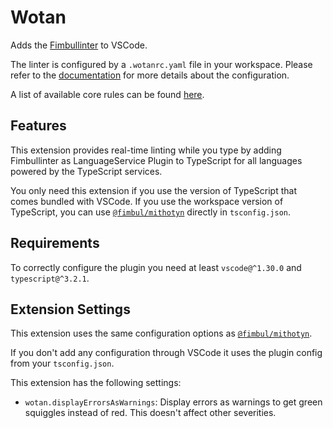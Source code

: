 # Wotan

Adds the [Fimbullinter](https://github.com/fimbullinter/wotan) to VSCode.

The linter is configured by a `.wotanrc.yaml` file in your workspace. Please refer to the [documentation](https://github.com/fimbullinter/wotan/blob/master/packages/wotan/README.md#configuration) for more details about the configuration.

A list of available core rules can be found [here](https://github.com/fimbullinter/wotan/blob/master/packages/mimir/README.md#rules).

## Features

This extension provides real-time linting while you type by adding Fimbullinter as LanguageService Plugin to TypeScript for all languages powered by the TypeScript services.

You only need this extension if you use the version of TypeScript that comes bundled with VSCode. If you use the workspace version of TypeScript, you can use [`@fimbul/mithotyn`](https://github.com/fimbullinter/wotan/blob/master/packages/mithotyn/README.md) directly in `tsconfig.json`.

## Requirements

To correctly configure the plugin you need at least `vscode@^1.30.0` and `typescript@^3.2.1`.

## Extension Settings

This extension uses the same configuration options as [`@fimbul/mithotyn`](https://github.com/fimbullinter/wotan/blob/master/packages/mithotyn/README.md#configuration-options).

If you don't add any configuration through VSCode it uses the plugin config from your `tsconfig.json`.

This extension has the following settings:

* `wotan.displayErrorsAsWarnings`: Display errors as warnings to get green squiggles instead of red. This doesn't affect other severities.
